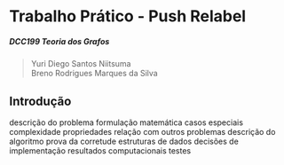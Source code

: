 # Trabalho Prático - Push Relabel

##### DCC199 Teoria dos Grafos

> Yuri Diego Santos Niitsuma  
> Breno Rodrigues Marques da Silva

## Introdução

descrição do problema
formulação matemática
casos especiais
complexidade
propriedades
relação com outros problemas
descrição do algoritmo
prova da corretude
estruturas de dados
decisões de implementação
resultados computacionais
testes
